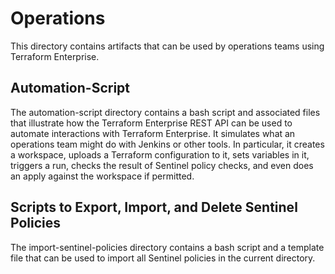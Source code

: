 # Operations
This directory contains artifacts that can be used by operations teams using Terraform Enterprise.

## Automation-Script
The automation-script directory contains a bash script and associated files that illustrate how the Terraform Enterprise REST API can be used to automate interactions with Terraform Enterprise. It simulates what an operations team might do with Jenkins or other tools. In particular, it creates a workspace, uploads a Terraform configuration to it, sets variables in it, triggers a run, checks the result of Sentinel policy checks, and even does an apply against the workspace if permitted.

## Scripts to Export, Import, and Delete Sentinel Policies
The import-sentinel-policies directory contains a bash script and a template file that can be used to import all Sentinel policies in the current directory.
